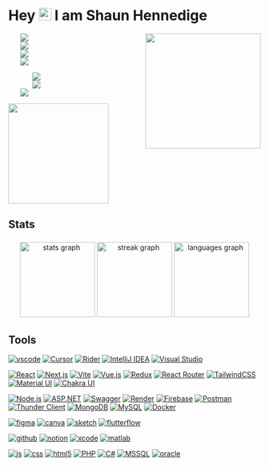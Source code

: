 <h1> Hey <img src="https://media.giphy.com/media/hvRJCLFzcasrR4ia7z/giphy.gif" width="25px"> I am Shaun Hennedige </h1>

<img align='right' src="https://media2.giphy.com/media/fvx95jkua5th3YeThr/giphy.gif?cid=ecf05e47b596davzzkj65n2frc8josr9jwcikb1zaflbjmv4&rid=giphy.gif&ct=s" width="230">

<ul>
  <img src="https://img.shields.io/badge/Working%20as%20a-Freelance%20Software%20Engineer-blue?style=flat-square&logo=appveyor"/><br>
  <img src="https://img.shields.io/badge/Help%20with-Web%20App%20Development-yellow?style=flat-square&logo=appveyor"/><br>
  <img src="https://img.shields.io/badge/Ask%20me%20about-Anything-orange?style=flat-square&logo=appveyor"/><br>
  <img src="https://img.shields.io/badge/How%20to%20reach%20me-blueviolet?style=flat-square&logo=appveyor"/><br>
    <ul style="list-style-type: none;">
      <img src="https://img.shields.io/badge/Tel%2FWhatsApp-%2B94%20764778823-green?style=flat-square&logo=appveyor"/><br>
      <img src="https://img.shields.io/badge/EMAIL-shaundvp%40gmail.com-orange?style=flat-square&logo=appveyor"/><br>
    </ul>
  <img src="https://img.shields.io/badge/Fun%20fact-I%20am%20a%20Song%20Lover-lightgrey?style=flat-square&logo=appveyor"/>
</ul>

<img align='center' src="https://media0.giphy.com/media/hqU2KkjW5bE2v2Z7Q2/giphy.gif?cid=ecf05e47k1xhvwj8snj5jrqryh5jb1pzighx8rgxwte63rh1&rid=giphy.gif&ct=ts" width="200">

<h2>Stats</h2>

###

<div align="center">
  <img src="https://github-readme-stats.vercel.app/api?username=ShaunHennedige&hide_title=false&hide_rank=false&show_icons=true&include_all_commits=true&count_private=true&disable_animations=false&theme=tokyonight&locale=en&hide_border=false&custom_title=My%20Stats" height="150" alt="stats graph"  />
  <img src="https://streak-stats.demolab.com?user=ShaunHennedige&locale=en&mode=daily&theme=tokyonight&hide_border=false&border_radius=5&date_format=M%20j%5B,%20Y%5D" height="150" alt="streak graph"  />
  <img src="https://github-readme-stats.vercel.app/api/top-langs?username=ShaunHennedige&locale=en&hide_title=false&layout=compact&card_width=320&langs_count=7&theme=tokyonight&hide_border=false" height="150" alt="languages graph"  />
</div>

###

<h2>Tools</h2>
<p align="left">
  <!-- IDEs & Editors -->
  <a href="https://code.visualstudio.com" target="_blank"><img src="https://img.shields.io/badge/vscode-blue?style=flat-square&logo=visual-studio-code&logoColor=white" alt="vscode"/></a>
  <a href="https://www.cursor.so/" target="_blank"><img src="https://img.shields.io/badge/Cursor-7E22CE?style=flat-square&logo=cursor&logoColor=white" alt="Cursor"/></a>
  <a href="https://www.jetbrains.com/rider/" target="_blank"><img src="https://img.shields.io/badge/Rider-darkred?style=flat-square&logo=jetbrains&logoColor=white" alt="Rider"/></a>
  <a href="https://www.jetbrains.com/idea/" target="_blank"><img src="https://img.shields.io/badge/IntelliJ%20IDEA-green?style=flat-square&logo=intellij-idea&logoColor=white" alt="IntelliJ IDEA"/></a>
  <a href="https://visualstudio.microsoft.com" target="_blank"><img src="https://img.shields.io/badge/Visual%20Studio-purple?style=flat-square&logo=visual-studio&logoColor=white" alt="Visual Studio"/></a>

  <!-- Frontend Frameworks & Libraries -->
  <a href="https://reactjs.org/" target="_blank"><img src="https://img.shields.io/badge/React-61DAFB?style=flat-square&logo=react&logoColor=black" alt="React"/></a>
  <a href="https://nextjs.org/" target="_blank"><img src="https://img.shields.io/badge/Next.js-black?style=flat-square&logo=next.js&logoColor=white" alt="Next.js"/></a>
  <a href="https://vitejs.dev/" target="_blank"><img src="https://img.shields.io/badge/Vite-purple?style=flat-square&logo=vite&logoColor=white" alt="Vite"/></a>
  <a href="https://vuejs.org/" target="_blank"><img src="https://img.shields.io/badge/Vue.js-42b883?style=flat-square&logo=vue.js&logoColor=white" alt="Vue.js"/></a>
  <a href="https://redux.js.org/" target="_blank"><img src="https://img.shields.io/badge/Redux-764ABC?style=flat-square&logo=redux&logoColor=white" alt="Redux"/></a>
  <a href="https://reactrouter.com/" target="_blank"><img src="https://img.shields.io/badge/React%20Router-CA4245?style=flat-square&logo=react-router&logoColor=white" alt="React Router"/></a>
  <a href="https://tailwindcss.com/" target="_blank"><img src="https://img.shields.io/badge/TailwindCSS-38B2AC?style=flat-square&logo=tailwind-css&logoColor=white" alt="TailwindCSS"/></a>
  <a href="https://mui.com/" target="_blank"><img src="https://img.shields.io/badge/MUI-007FFF?style=flat-square&logo=mui&logoColor=white" alt="Material UI"/></a>
  <a href="https://chakra-ui.com/" target="_blank"><img src="https://img.shields.io/badge/Chakra%20UI-teal?style=flat-square&logo=chakra-ui&logoColor=white" alt="Chakra UI"/></a>

  <!-- Backend / Dev Tools -->
  <a href="https://nodejs.org/" target="_blank"><img src="https://img.shields.io/badge/Node.js-339933?style=flat-square&logo=node.js&logoColor=white" alt="Node.js"/></a>
  <a href="https://dotnet.microsoft.com/en-us/apps/aspnet" target="_blank"><img src="https://img.shields.io/badge/ASP.NET-512BD4?style=flat-square&logo=dotnet&logoColor=white" alt="ASP.NET"/></a>
  <a href="https://swagger.io/tools/swagger-ui/" target="_blank"><img src="https://img.shields.io/badge/Swagger-85EA2D?style=flat-square&logo=swagger&logoColor=black" alt="Swagger"/></a>
  <a href="https://render.com/" target="_blank"><img src="https://img.shields.io/badge/Render-46E3B7?style=flat-square&logo=render&logoColor=black" alt="Render"/></a>
  <a href="https://firebase.google.com/" target="_blank"><img src="https://img.shields.io/badge/Firebase-FFCA28?style=flat-square&logo=firebase&logoColor=black" alt="Firebase"/></a>
  <a href="https://www.postman.com/" target="_blank"><img src="https://img.shields.io/badge/Postman-FF6C37?style=flat-square&logo=postman&logoColor=white" alt="Postman"/></a>
  <a href="https://www.thunderclient.com/" target="_blank"><img src="https://img.shields.io/badge/Thunder%20Client-009688?style=flat-square&logo=thunder-client&logoColor=white" alt="Thunder Client"/></a>
  <a href="https://www.mongodb.com/" target="_blank"><img src="https://img.shields.io/badge/MongoDB-4EA94B?style=flat-square&logo=mongodb&logoColor=white" alt="MongoDB"/></a>
  <a href="https://www.mysql.com/" target="_blank"><img src="https://img.shields.io/badge/MySQL-4479A1?style=flat-square&logo=mysql&logoColor=white" alt="MySQL"/></a>
  <a href="https://www.docker.com" target="_blank"><img src="https://img.shields.io/badge/Docker-blue?style=flat-square&logo=docker&logoColor=white" alt="Docker"/></a>

  <!-- UI/Design -->
  <a href="https://www.figma.com/" target="_blank"><img src="https://img.shields.io/badge/figma-purple?style=flat-square&logo=figma&logoColor=white" alt="figma"/></a>
  <a href="https://www.canva.com" target="_blank"><img src="https://img.shields.io/badge/canva-blue?style=flat-square&logo=canva&logoColor=white" alt="canva"/></a>
  <a href="https://www.sketch.com" target="_blank"><img src="https://img.shields.io/badge/sketch-lightgrey?style=flat-square&logo=sketch&logoColor=white" alt="sketch"/></a>
  <a href="https://www.flutterflow.io/" target="_blank"><img src="https://img.shields.io/badge/flutterflow-blue?style=flat-square&logo=flutter&logoColor=white" alt="flutterflow"/></a>

  <!-- Misc -->
  <a href="https://github.com" target="_blank"><img src="https://img.shields.io/badge/github-black?style=flat-square&logo=github&logoColor=white" alt="github"/></a>
  <a href="https://notion.so" target="_blank"><img src="https://img.shields.io/badge/notion-black?style=flat-square&logo=notion&logoColor=white" alt="notion"/></a>
  <a href="https://developer.apple.com/xcode/" target="_blank"><img src="https://img.shields.io/badge/xcode-blue?style=flat-square&logo=xcode&logoColor=white" alt="xcode"/></a>
  <a href="https://www.mathworks.com/products/matlab.html" target="_blank"><img src="https://img.shields.io/badge/matlab-orange?style=flat-square&logo=mathworks&logoColor=white" alt="matlab"/></a>

  <!-- Languages -->
  <a href="https://www.w3schools.com/js/" target="_blank"><img src="https://img.shields.io/badge/js-yellow?style=flat-square&logo=javascript&logoColor=white" alt="js"/></a>
  <a href="https://www.w3schools.com/css/" target="_blank"><img src="https://img.shields.io/badge/css-blue?style=flat-square&logo=css3&logoColor=white" alt="css"/></a>
  <a href="https://developer.mozilla.org/en-US/docs/Glossary/HTML5" target="_blank"><img src="https://img.shields.io/badge/html5-orange?style=flat-square&logo=html5&logoColor=white" alt="html5"/></a>
  <a href="https://phpenthusiast.com" target="_blank"><img src="https://img.shields.io/badge/PHP-blueviolet?style=flat-square&logo=php&logoColor=white" alt="PHP"/></a>
  <a href="https://www.w3schools.com/cs/index.php" target="_blank"><img src="https://img.shields.io/badge/C%23-blue?style=flat-square&logo=c-sharp&logoColor=white" alt="C#"/></a>
  <a href="https://www.microsoft.com/en-us/sql-server/sql-server-downloads" target="_blank"><img src="https://img.shields.io/badge/MSSQL-blue?style=flat-square&logo=microsoft-sql-server&logoColor=white" alt="MSSQL"/></a>
  <a href="https://www.oracle.com/index.html" target="_blank"><img src="https://img.shields.io/badge/oracle-red?style=flat-square&logo=oracle&logoColor=white" alt="oracle"/></a>
</p>




